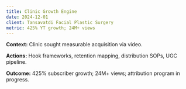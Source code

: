 ```yaml
---
title: Clinic Growth Engine
date: 2024-12-01
client: Tansavatdi Facial Plastic Surgery
metric: 425% YT growth; 24M+ views
---
```


**Context:** Clinic sought measurable acquisition via video.

**Actions:** Hook frameworks, retention mapping, distribution SOPs, UGC pipeline.

**Outcome:** 425% subscriber growth; 24M+ views; attribution program in progress.